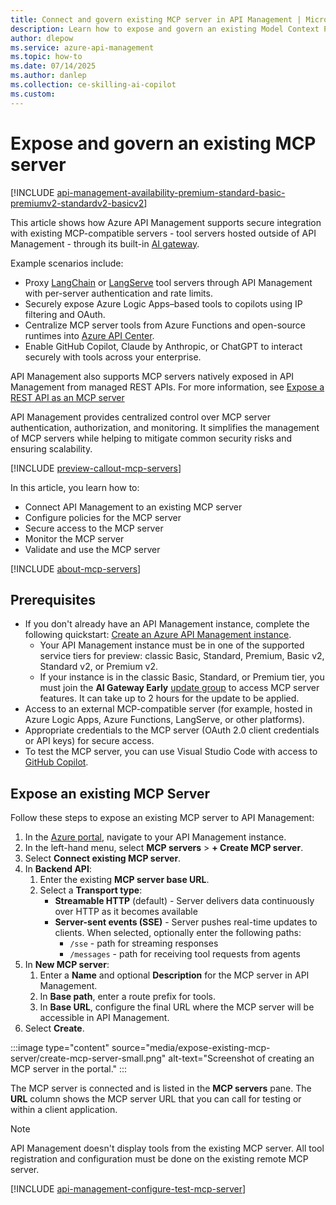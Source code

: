 ```yaml
---
title: Connect and govern existing MCP server in API Management | Microsoft Docs
description: Learn how to expose and govern an existing Model Context Protocol (MCP) server in Azure API Management.
author: dlepow
ms.service: azure-api-management
ms.topic: how-to
ms.date: 07/14/2025
ms.author: danlep
ms.collection: ce-skilling-ai-copilot
ms.custom:
---
```


# Expose and govern an existing MCP server

[!INCLUDE [api-management-availability-premium-standard-basic-premiumv2-standardv2-basicv2](../../includes/api-management-availability-premium-standard-basic-premiumv2-standardv2-basicv2.md)]

This article shows how Azure API Management supports secure integration with existing MCP-compatible servers - tool servers hosted outside of API Management - through its built-in [AI gateway](genai-gateway-capabilities.md). 

Example scenarios include:

- Proxy [LangChain](https://python.langchain.com/) or [LangServe](https://python.langchain.com/docs/langserve/) tool servers through API Management with per-server authentication and rate limits.
- Securely expose Azure Logic Apps–based tools to copilots using IP filtering and OAuth.
- Centralize MCP server tools from Azure Functions and open-source runtimes into [Azure API Center](../api-center/register-discover-mcp-server.md).
- Enable GitHub Copilot, Claude by Anthropic, or ChatGPT to interact securely with tools across your enterprise.

API Management also supports MCP servers natively exposed in API Management from managed REST APIs. For more information, see [Expose a REST API as an MCP server](export-rest-mcp-server.md)

API Management provides centralized control over MCP server authentication, authorization, and monitoring. It simplifies the management of MCP servers while helping to mitigate common security risks and ensuring scalability.

[!INCLUDE [preview-callout-mcp-servers](includes/preview/preview-callout-mcp-servers.md)]

In this article, you learn how to:

* Connect API Management to an existing MCP server
* Configure policies for the MCP server
* Secure access to the MCP server
* Monitor the MCP server
* Validate and use the MCP server

[!INCLUDE [about-mcp-servers](../api-center/includes/about-mcp-servers.md)]

## Prerequisites

+ If you don't already have an API Management instance, complete the following quickstart: [Create an Azure API Management instance](get-started-create-service-instance.md). 
    + Your API Management instance must be in one of the supported service tiers for preview: classic Basic, Standard, Premium, Basic v2, Standard v2, or Premium v2.
    + If your instance is in the classic Basic, Standard, or Premium tier, you must join the **AI Gateway Early** [update group](configure-service-update-settings.md) to access MCP server features. It can take up to 2 hours for the update to be applied.
+ Access to an external MCP-compatible server (for example, hosted in Azure Logic Apps, Azure Functions, LangServe, or other platforms).
+ Appropriate credentials to the MCP server (OAuth 2.0 client credentials or API keys) for secure access.
+ To test the MCP server, you can use Visual Studio Code with access to [GitHub Copilot](https://code.visualstudio.com/docs/copilot/setup).

## Expose an existing MCP Server

Follow these steps to expose an existing MCP server to API Management:

1. In the [Azure portal](https://portal.azure.com), navigate to your API Management instance.
1. In the left-hand menu, select **MCP servers** > **+ Create MCP server**.
1. Select **Connect existing MCP server**.
1. In **Backend API**:
    1. Enter the existing **MCP server base URL**.
    1. Select a **Transport type**:
         - **Streamable HTTP** (default) - Server delivers data continuously over HTTP as it becomes available
         - **Server-sent events (SSE)** - Server pushes real-time updates to clients. When selected, optionally enter the following paths:
             - `/sse` - path for streaming responses
             - `/messages` - path for receiving tool requests from agents
1. In **New MCP server**:
    1. Enter a **Name** and optional **Description** for the MCP server in API Management.
    1. In **Base path**, enter a route prefix for tools. 
    1. In **Base URL**, configure the final URL where the MCP server will be accessible in API Management.
1. Select **Create**.

:::image type="content" source="media/expose-existing-mcp-server/create-mcp-server-small.png" alt-text="Screenshot of creating an MCP server in the portal." :::

The MCP server is connected and is listed in the **MCP servers** pane. The **URL** column shows the MCP server URL that you can call for testing or within a client application.

> [!NOTE]
> API Management doesn't display tools from the existing MCP server. All tool registration and configuration must be done on the existing remote MCP server.

[!INCLUDE [api-management-configure-test-mcp-server](../../includes/api-management-configure-test-mcp-server.md)]

